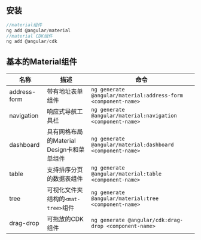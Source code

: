 

## 安装
```ts
//material组件
ng add @angular/material
//material CDK组件
ng add @angular/cdk
```

## 基本的Material组件
名称|描述|命令
-|-|-
address-form|带有地址表单组件|`ng generate @angular/material:address-form <component-name>`
navigation|响应式导航工具栏|`ng generate @angular/material:navigation <component-name>`
dashboard|具有网格布局的Material Design卡和菜单组件|`ng generate @angular/material:dashboard <component-name>`
table|支持排序分页的数据表组件|`ng generate @angular/material:table <component-name>`
tree|可视化文件夹结构的`<mat-tree>`组件|`ng generate @angular/material:tree <component-name>`
drag-drop|可拖放的CDK组件|`ng generate @angular/cdk:drag-drop <component-name>`

